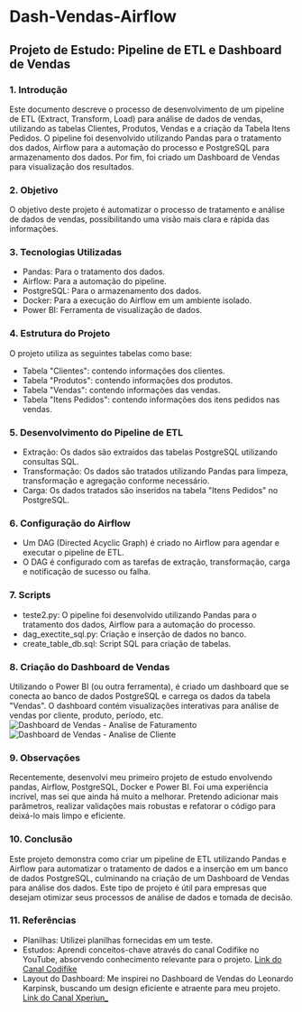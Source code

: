 # Dash-Vendas-Airflow

## Projeto de Estudo: Pipeline de ETL e Dashboard de Vendas

### 1. Introdução

Este documento descreve o processo de desenvolvimento de um pipeline de ETL (Extract, Transform, Load) para análise de dados de vendas, utilizando as tabelas Clientes, Produtos, Vendas e a criação da Tabela Itens Pedidos. O pipeline foi desenvolvido utilizando Pandas para o tratamento dos dados, Airflow para a automação do processo e PostgreSQL para armazenamento dos dados. Por fim, foi criado um Dashboard de Vendas para visualização dos resultados.

### 2. Objetivo

O objetivo deste projeto é automatizar o processo de tratamento e análise de dados de vendas, possibilitando uma visão mais clara e rápida das informações.

### 3. Tecnologias Utilizadas

- Pandas: Para o tratamento dos dados.
- Airflow: Para a automação do pipeline.
- PostgreSQL: Para o armazenamento dos dados.
- Docker: Para a execução do Airflow em um ambiente isolado.
- Power BI: Ferramenta de visualização de dados.

### 4. Estrutura do Projeto

O projeto utiliza as seguintes tabelas como base:

- Tabela "Clientes": contendo informações dos clientes.
- Tabela "Produtos": contendo informações dos produtos.
- Tabela "Vendas": contendo informações das vendas.
- Tabela "Itens Pedidos": contendo informações dos itens pedidos nas vendas.

### 5. Desenvolvimento do Pipeline de ETL

- Extração: Os dados são extraídos das tabelas PostgreSQL utilizando consultas SQL.
- Transformação: Os dados são tratados utilizando Pandas para limpeza, transformação e agregação conforme necessário.
- Carga: Os dados tratados são inseridos na tabela "Itens Pedidos" no PostgreSQL.

### 6. Configuração do Airflow

- Um DAG (Directed Acyclic Graph) é criado no Airflow para agendar e executar o pipeline de ETL.
- O DAG é configurado com as tarefas de extração, transformação, carga e notificação de sucesso ou falha.

### 7. Scripts

- teste2.py: O pipeline foi desenvolvido utilizando Pandas para o tratamento dos dados, Airflow para a automação do processo.
- dag_exectite_sql.py: Criação e inserção de dados no banco.
- create_table_db.sql: Script SQL para criação de tabelas.

### 8. Criação do Dashboard de Vendas

Utilizando o Power BI (ou outra ferramenta), é criado um dashboard que se conecta ao banco de dados PostgreSQL e carrega os dados da tabela "Vendas". O dashboard contém visualizações interativas para análise de vendas por cliente, produto, período, etc.
![Dashboard de Vendas - Analise de Faturamento ]([url_da_imagem](https://github.com/CamilaOliver/Dash-Vendas-Airflow/blob/main/Analise%20Faturamento.png))
![Dashboard de Vendas - Analise de Cliente ]([[[url_da_imagem]](https://github.com/CamilaOliver/Dash-Vendas-Airflow/blob/main/Analise%20Faturamento.png))

### 9. Observações

Recentemente, desenvolvi meu primeiro projeto de estudo envolvendo pandas, Airflow, PostgreSQL, Docker e Power BI. Foi uma experiência incrível, mas sei que ainda há muito a melhorar. Pretendo adicionar mais parâmetros, realizar validações mais robustas e refatorar o código para deixá-lo mais limpo e eficiente.

### 10. Conclusão

Este projeto demonstra como criar um pipeline de ETL utilizando Pandas e Airflow para automatizar o tratamento de dados e a inserção em um banco de dados PostgreSQL, culminando na criação de um Dashboard de Vendas para análise dos dados. Este tipo de projeto é útil para empresas que desejam otimizar seus processos de análise de dados e tomada de decisão.

### 11. Referências

- Planilhas: Utilizei planilhas fornecidas em um teste.
- Estudos: Aprendi conceitos-chave através do canal Codifike no YouTube, absorvendo conhecimento relevante para o projeto. [Link do Canal Codifike](https://www.youtube.com/@Codifike)
- Layout do Dashboard: Me inspirei no Dashboard de Vendas do Leonardo Karpinsk, buscando um design eficiente e atraente para meu projeto. [Link do Canal Xperiun_](https://www.youtube.com/@Xperiun_)
